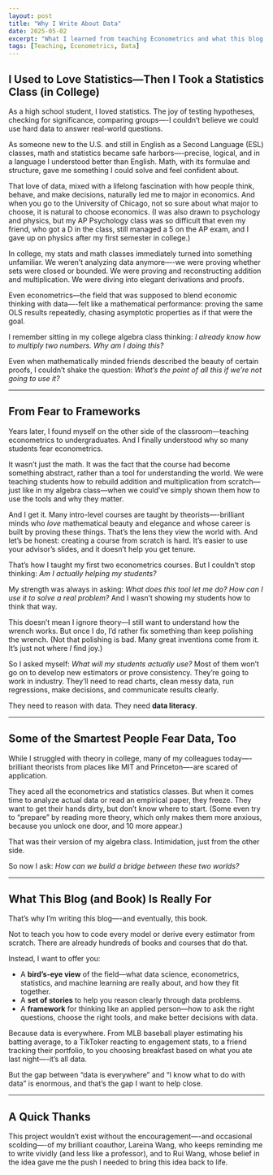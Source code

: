 ```yaml
---
layout: post
title: "Why I Write About Data"
date: 2025-05-02
excerpt: "What I learned from teaching Econometrics and what this blog is really for."
tags: [Teaching, Econometrics, Data]
---
```


## I Used to Love Statistics—Then I Took a Statistics Class (in College)

As a high school student, I loved statistics. The joy of testing hypotheses, checking for significance, comparing groups—-I couldn’t believe we could use hard data to answer real-world questions.

As someone new to the U.S. and still in English as a Second Language (ESL) classes, math and statistics became safe harbors—-precise, logical, and in a language I understood better than English. Math, with its formulae and structure, gave me something I could solve and feel confident about.

That love of data, mixed with a lifelong fascination with how people think, behave, and make decisions, naturally led me to major in economics. And when you go to the University of Chicago, not so sure about what major to choose, it is natural to choose economics. (I was also drawn to psychology and physics, but my AP Psychology class was so difficult that even my friend, who got a D in the class, still managed a 5 on the AP exam, and I gave up on physics after my first semester in college.)

In college, my stats and math classes immediately turned into something unfamiliar. We weren’t analyzing data anymore—-we were proving whether sets were closed or bounded. We were proving and reconstructing addition and multiplication. We were diving into elegant derivations and proofs. 

Even econometrics—the field that was supposed to blend economic thinking with data—-felt like a mathematical performance: proving the same OLS results repeatedly, chasing asymptotic properties as if that were the goal.

I remember sitting in my college algebra class thinking: *I already know how to multiply two numbers. Why am I doing this?*

Even when mathematically minded friends described the beauty of certain proofs, I couldn’t shake the question: *What’s the point of all this if we’re not going to use it?*

---

## From Fear to Frameworks

Years later, I found myself on the other side of the classroom—teaching econometrics to undergraduates. And I finally understood why so many students fear econometrics.

It wasn’t just the math. It was the fact that the course had become something abstract, rather than a tool for understanding the world. We were teaching students how to rebuild addition and multiplication from scratch—just like in my algebra class—when we could’ve simply shown them how to use the tools and why they matter.

And I get it. Many intro-level courses are taught by theorists—-brilliant minds who *love* mathematical beauty and elegance and whose career is built by proving these things. That’s the lens they view the world with. And let’s be honest: creating a course from scratch is hard. It’s easier to use your advisor’s slides, and it doesn’t help you get tenure.

That’s how I taught my first two econometrics courses. But I couldn’t stop thinking: *Am I actually helping my students?*

My strength was always in asking: *What does this tool let me do? How can I use it to solve a real problem?* And I wasn’t showing my students how to think that way.

This doesn’t mean I ignore theory—I still want to understand how the wrench works. But once I do, I’d rather fix something than keep polishing the wrench. (Not that polishing is bad. Many great inventions come from it. It’s just not where *I* find joy.)

So I asked myself: *What will my students actually use?* Most of them won’t go on to develop new estimators or prove consistency. They’re going to work in industry. They’ll need to read charts, clean messy data, run regressions, make decisions, and communicate results clearly.

They need to reason with data. They need **data literacy**. 


---

## Some of the Smartest People Fear Data, Too

While I struggled with theory in college, many of my colleagues today—-brilliant theorists from places like MIT and Princeton—-are scared of application.

They aced all the econometrics and statistics classes. But when it comes time to analyze actual data or read an empirical paper, they freeze. They want to get their hands dirty, but don’t know where to start.  (Some even try to “prepare” by reading more theory, which only makes them more anxious, because you unlock one door, and 10 more appear.)

That was their version of my algebra class. Intimidation, just from the other side.

So now I ask: *How can we build a bridge between these two worlds?*

---

## What This Blog (and Book) Is Really For

That’s why I’m writing this blog—-and eventually, this book.

Not to teach you how to code every model or derive every estimator from scratch. There are already hundreds of books and courses that do that.

Instead, I want to offer you:

- A **bird’s-eye view** of the field—what data science, econometrics, statistics, and machine learning are really about, and how they fit together.
- A **set of stories** to help you reason clearly through data problems.
- A **framework** for thinking like an applied person—how to ask the right questions, choose the right tools, and make better decisions with data.

Because data is everywhere. From MLB baseball player estimating his batting average, to a TikToker reacting to engagement stats, to a friend tracking their portfolio, to you choosing breakfast based on what you ate last night—-it’s all data. 

But the gap between “data is everywhere” and “I know what to do with data” is enormous, and that’s the gap I want to help close.

---

## A Quick Thanks

This project wouldn’t exist without the encouragement—-and occasional scolding—-of my brilliant coauthor, Lareina Wang, who keeps reminding me to write vividly (and less like a professor), and to Rui Wang, whose belief in the idea gave me the push I needed to bring this idea back to life. 


